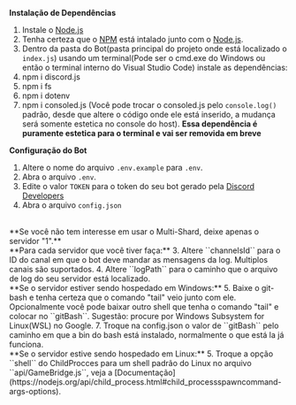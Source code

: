 **Instalação de Dependências**
1. Instale o [Node.js](https://nodejs.org)
2. Tenha certeza que o [NPM](https://docs.npmjs.com/downloading-and-installing-node-js-and-npm) está intalado junto com o [Node.js](https://nodejs.org).
3. Dentro da pasta do Bot(pasta principal do projeto onde está localizado o ``index.js``) usando um terminal(Pode ser o cmd.exe do Windows ou então o terminal interno do Visual Studio Code) instale as dependências:
4. npm i discord.js
5. npm i fs
6. npm i dotenv
7. npm i consoled.js (Você pode trocar o consoled.js pelo ``console.log()`` padrão, desde que altere o código onde ele está inserido, a mudança será somente estetica no console do host). **Essa dependência é puramente estetica para o terminal e vai ser removida em breve**

**Configuração do Bot**
1. Altere o nome do arquivo ``.env.example`` para ``.env``.
2. Abra o arquivo ``.env``.
3. Edite o valor ``TOKEN`` para o token do seu bot gerado pela [Discord Developers](https://discord.com/developers/applications)
4. Abra o arquivo ``config.json``
<br>
**Se você não tem interesse em usar o Multi-Shard, deixe apenas o servidor "1".**
<br>
**Para cada servidor que você tiver faça:**
3. Altere ``channelsId`` para o ID do canal em que o bot deve mandar as mensagens da log. Multiplos canais são suportados.
4. Altere ``logPath`` para o caminho que o arquivo de log do seu servidor está localizado.
<br>
**Se o servidor estiver sendo hospedado em Windows:**
5. Baixe o git-bash e tenha certeza que o comando "tail" veio junto com ele.
Opcionalmente você pode baixar outro shell que tenha o comando "tail" e colocar no ``gitBash``. Sugestão: procure por Windows Subsystem for Linux(WSL) no Google.
7. Troque na config.json o valor de ``gitBash`` pelo caminho em que a bin do bash está instalado, normalmente o que está la já funciona.
<br>
**Se o servidor estive sendo hospedado em Linux:**
5. Troque a opção ``shell`` do ChildProcces para um shell padrão do Linux no arquivo ``api/GameBridge.js``, veja a [Documentação](https://nodejs.org/api/child_process.html#child_processspawncommand-args-options).
   

